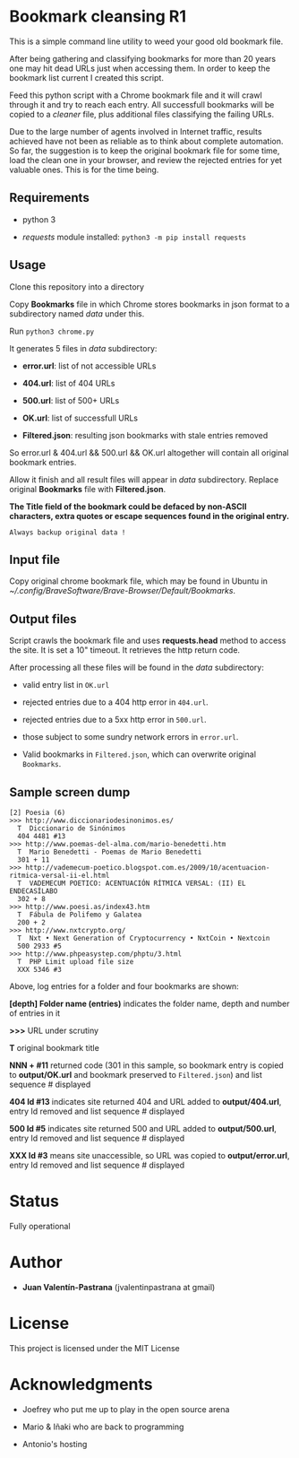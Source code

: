# Bookmark cleansing R1
This is a simple command line utility to weed your good old bookmark file.

After being gathering and classifying bookmarks for more than 20 years one may hit dead URLs just when accessing them. In order to keep the bookmark list current I created this script.

Feed this python script with a Chrome bookmark file and it will crawl through it and try to reach each entry. All successfull bookmarks will be copied to a _cleaner_ file, plus additional files classifying the failing URLs.

Due to the large number of agents involved in Internet traffic, results achieved have not been as reliable as to think about complete automation. So far, the suggestion is to keep the original bookmark file for some time, load the clean one in your browser, and review the rejected entries for yet valuable ones. This is for the time being.

## Requirements

* python 3

* *requests* module installed: `python3 -m pip install requests`

## Usage

Clone this repository into a directory

Copy **Bookmarks** file in which Chrome stores bookmarks in json format to a subdirectory named _data_ under this.

Run `python3 chrome.py`

It generates 5 files in _data_ subdirectory:

* **error.url**: list of not accessible URLs

* **404.url**: list of 404 URLs

* **500.url**: list of 500+ URLs

* **OK.url**: list of successfull URLs

* **Filtered.json**: resulting json bookmarks with stale entries removed

So error.url & 404.url && 500.url && OK.url altogether will contain all original bookmark entries.

Allow it finish and all result files will appear in _data_ subdirectory. Replace original **Bookmarks** file with **Filtered.json**.

**The Title field of the bookmark could be defaced by non-ASCII characters, extra quotes or escape sequences found in the original entry.**

```
Always backup original data !
```

## Input file
Copy original chrome bookmark file, which may be found in Ubuntu in _~/.config/BraveSoftware/Brave-Browser/Default/Bookmarks_.

## Output files
Script crawls the bookmark file and uses **requests.head** method to access the site. It is set a 10" timeout. It retrieves the http return code.

After processing all these files will be found in the _data_ subdirectory:

* valid entry list in `OK.url`

* rejected entries due to a 404 http error in `404.url`.

* rejected entries due to a 5xx http error in `500.url`.

* those subject to some sundry network errors in `error.url`.

* Valid bookmarks in `Filtered.json`, which can overwrite original `Bookmarks`.

## Sample screen dump

```
[2] Poesia (6)
>>> http://www.diccionariodesinonimos.es/
  T  Diccionario de Sinónimos
  404 4481 #13
>>> http://www.poemas-del-alma.com/mario-benedetti.htm
  T  Mario Benedetti - Poemas de Mario Benedetti
  301 + 11
>>> http://vademecum-poetico.blogspot.com.es/2009/10/acentuacion-ritmica-versal-ii-el.html
  T  VADEMECUM POETICO: ACENTUACIÓN RÍTMICA VERSAL: (II) EL ENDECASÍLABO
  302 + 8
>>> http://www.poesi.as/index43.htm
  T  Fábula de Polifemo y Galatea
  200 + 2
>>> http://www.nxtcrypto.org/
  T  Nxt • Next Generation of Cryptocurrency • NxtCoin • Nextcoin
  500 2933 #5
>>> http://www.phpeasystep.com/phptu/3.html
  T  PHP Limit upload file size
  XXX 5346 #3
```

Above, log entries for a folder and four bookmarks are shown:

**[depth] Folder name (entries)**  indicates the folder name, depth and number of entries in it

**>>>** URL under scrutiny

**T** original bookmark title

**NNN + #11** returned code (301 in this sample, so bookmark entry is copied to __output/OK.url__ and bookmark preserved to `Filtered.json`) and list sequence # displayed

**404 Id #13** indicates site returned 404 and URL added to __output/404.url__, entry Id removed and list sequence # displayed

**500 Id #5** indicates site returned 500 and URL added to __output/500.url__, entry Id removed and list sequence # displayed

**XXX Id #3** means site unaccessible, so URL was copied to __output/error.url__, entry Id removed and list sequence # displayed

# Status

Fully operational

# Author

* **Juan Valentín-Pastrana** (jvalentinpastrana at gmail)

# License

This project is licensed under the MIT License 

# Acknowledgments

* Joefrey who put me up to play in the open source arena

* Mario & Iñaki who are back to programming

* Antonio's hosting

